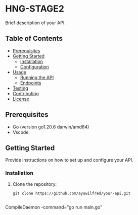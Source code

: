 # HNG-STAGE2

Brief description of your API.

## Table of Contents

- [Prerequisites](#prerequisites)
- [Getting Started](#getting-started)
  - [Installation](#installation)
  - [Configuration](#configuration)
- [Usage](#usage)
  - [Running the API](#running-the-api)
  - [Endpoints](#endpoints)
- [Testing](#testing)
- [Contributing](#contributing)
- [License](#license)

## Prerequisites
- Go (version go1.20.6 darwin/amd64)
- Vscode

## Getting Started

Provide instructions on how to set up and configure your API.

### Installation

1. Clone the repository:

   ```shell
   git clone https://github.com/ayowilfred/your-api.git


CompileDaemon -command="go run main.go" 
